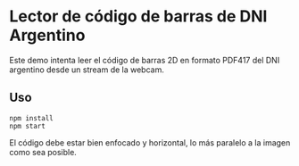 # Lector de código de barras de DNI Argentino
Este demo intenta leer el código de barras 2D en formato PDF417 del DNI argentino desde un stream de la webcam.

## Uso
```
npm install
npm start
```
El código debe estar bien enfocado y horizontal, lo más paralelo a la imagen como sea posible.